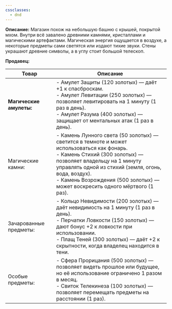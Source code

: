 ```yaml
---
cssclasses:
  - dnd
---
```


**Описание:** Магазин похож на небольшую башню с крышей, покрытой мхом. Внутри всё завалено древними камнями, кристаллами и магическими артефактами. Магическая энергия ощущается в воздухе, а некоторые предметы сами светятся или издают тихие звуки. Стены украшают древние символы, а в углу стоит большой телескоп.

**Продавец:**  



| Товар                   | Описание                                                                                                                                                                                                                                                                                                 |
| ----------------------- | -------------------------------------------------------------------------------------------------------------------------------------------------------------------------------------------------------------------------------------------------------------------------------------------------------- |
| **Магические амулеты:** | - Амулет Защиты (120 золотых) — даёт +1 к спасброскам.<br>- Амулет Левитации (250 золотых) — позволяет левитировать на 1 минуту (1 раз в день).<br>- Амулет Разума (400 золотых) — защищает от ментальных атак (1 раз в день).                                                                           |
| Магические камни:       | - Камень Лунного света (50 золотых) — светится в темноте и может использоваться как фонарь.<br>- Камень Стихий (300 золотых) — позволяет владельцу на 1 минуту управлять одной из стихий (земля, огонь, вода, воздух).<br>- Камень Возрождения (500 золотых) — может воскресить одного мёртвого (1 раз). |
| Зачарованные предметы:  | - Кольцо Невидимости (200 золотых) — даёт невидимость на 1 минуту (1 раз в день).<br>- Перчатки Ловкости (150 золотых) — дают бонус +2 к ловкости при использовании.<br>- Плащ Теней (300 золотых) — даёт +2 к скрытности, когда владелец находится в тени.                                              |
| Особые предметы:        | - Сфера Прорицания (500 золотых) — позволяет видеть прошлое или будущее, но её использование ограничено 1 разом в месяц.<br>- Свиток Телекинеза (100 золотых) — позволяет перемещать предметы на расстоянии (1 раз).                                                                                     |
